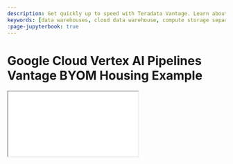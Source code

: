 ```yaml
---
description: Get quickly up to speed with Teradata Vantage. Learn about features. Find how-tos for common tasks. Explore sample source code.
keywords: [data warehouses, cloud data warehouse, compute storage separation, teradata, vantage, cloud data platform, java applications, business intelligence, enterprise analytics, hybrid multi-cloud, business outcomes]
:page-jupyterbook: true
---
```


#  Google Cloud Vertex AI Pipelines Vantage BYOM Housing Example


<iframe src="./_partials/vertex-pipelines-housing-example-byom.html" />
